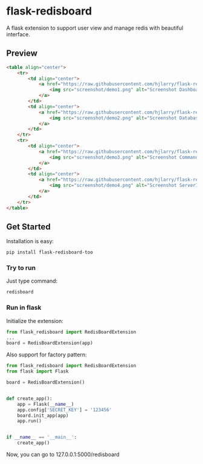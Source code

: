 # flask-redisboard

A flask extension to support user view and manage redis with beautiful interface.

## Preview

~~~html
<table align="center">
    <tr>
        <td align="center">
            <a href="https://raw.githubusercontent.com/hjlarry/flask-redisboard/master/screenshot/demo1.png">
                <img src="screenshot/demo1.png" alt="Screenshot Dashboard" width="480px" />
            </a>
        </td>
        <td align="center">
            <a href="https://raw.githubusercontent.com/hjlarry/flask-redisboard/master/screenshot/demo2.png">
                <img src="screenshot/demo2.png" alt="Screenshot Database" width="480px" />
            </a>
        </td>
    </tr>
    <tr>
        <td align="center">
            <a href="https://raw.githubusercontent.com/hjlarry/flask-redisboard/master/screenshot/demo3.png">
                <img src="screenshot/demo3.png" alt="Screenshot Command" width="480px" />
            </a>
        </td>
        <td align="center">
            <a href="https://raw.githubusercontent.com/hjlarry/flask-redisboard/master/screenshot/demo4.png">
                <img src="screenshot/demo4.png" alt="Screenshot ServerInfo" width="480px" />
            </a>
        </td>
    </tr>
</table>
~~~

## Get Started

Installation is easy:

~~~bash
pip install flask-redisboard-too
~~~

### Try to run

Just type command:

~~~bash
redisboard
~~~

### Run in flask

Initialize the extension:

~~~python
from flask_redisboard import RedisBoardExtension
...
board = RedisBoardExtension(app)
~~~

Also support for factory pattern:

~~~python
from flask_redisboard import RedisBoardExtension
from flask import Flask

board = RedisBoardExtension()


def create_app():
    app = Flask(__name__)
    app.config['SECRET_KEY'] = '123456'
    board.init_app(app)
    app.run()


if __name__ == '__main__':
    create_app()
~~~

Now, you can go to 127.0.0.1:5000/redisboard
